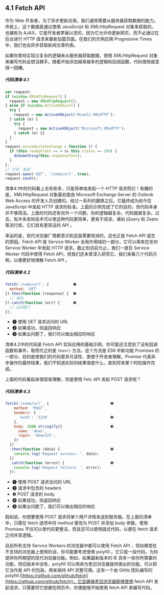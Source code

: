## 4.1 Fetch API

作为 Web 开发者，为了异步更新应用，我们通常需要从服务器获取数据的能力。传统上，这个数据是通过使用 JavaScript 和 XMLHttpRequest 对象来获取的。也被称为 AJAX，它是开发者梦寐以求的，因为它允许你更新网页，而不必通过在后台进行 HTTP 请求来重新加载页面。在我们的示例应用 Progressive Times 中，我们也会异步获取新闻文章列表。

如果你曾经实现过复杂的逻辑来从服务器获取数据，使用 XMLHttpRequest 对象来编写代码会想当棘手。随着开始添加越来越多的逻辑和回调函数，代码很快就变得一团糟。

##### 代码清单 4.1

```javascript
var request;
if (window.XMLHttpRequest) {
  request = new XMLHttpRequest();
} else if (window.ActiveXObject) {
  try {
    request = new ActiveXObject('Msxml2.XMLHTTP');
  } catch (e) {
    try {
      request = new ActiveXObject('Microsoft.XMLHTTP');
    } catch (e) {}
  }
}
request.onreadystatechange = function () {
  if (this.readyState == 4 && this.status == 200) {
    doSomething(this.responseText);
  }
};
// 打开，发送
request.open('GET', '/some/url', true);
request.send();
```

清单4.1中的代码看上去有些多，只是简单地发起一个 HTTP 请求而已！有趣的是，XMLHttpRequest 对象最初是由 Microsoft Exchange Server 的 Outlook Web Access 的开发人员创建的。经过一系列的置换之后，它最终成为如今在 JavaScript 中发起 HTTP 请求的标准。上面的示例完成了它的目的，但代码本身并不够简洁。上面的代码还有另外一个问题，你的逻辑越复杂，代码就越复杂。过去，有许多库和技术可以使这种代码更简单，更易于阅读，诸如 jQuery 和 Zepto 等流行库，它们具有更简洁的 API 。

幸运的是，现代浏览器厂商都意识到这是需要改进的，这也正是 Fetch API 诞生的原因。Fetch API 是 Service Worker 全局作用域的一部分，它可以用来在任何 Service Worker 中发起 HTTP 请求。截止到目前为止，我们一直在 Service Worker 代码中使用 Fetch API，但我们还未曾深入研究它。我们来看几个代码示例，以便更好地理解 Fetch API 。

##### 代码清单 4.2

```javascript
fetch('/some/url', {           ❶
  method: 'GET'
}).then(function (response) {  ❷
  // 成功
}).catch(function (err) {      ❸
  // 出问题了
});
```

* ❶ 使用 GET 请求访问的 URL
* ❷ 如果成功，则返回响应
* ❸ 如果出问题了，我们可以做出相应的响应

清单4.2中的代码是 Fetch API 实际应用的基础示例。你可能还注意到了没有回调函数和事件，取而代之的是 `then()` 方法。这个方法是 ES6 中新功能 Promises 的一部分，目的是使我们的代码更具可读性、更便于开发者理解。Promise 代表异步操作的最终结果，我们不知道实际的结果值是什么，直到将来某个时刻操作完成。

上面的代码看起来很容易理解，但是使用 Fetc API 发起 POST 请求呢？

##### 代码清单 4.3

```javascript
fetch('/some/url', {                            ❶
    method: 'POST',
    headers: {
      'auth': '1234'                            ❷
    },
    body: JSON.stringify({                      ❸
      name: 'dean',
      login: 'dean123',
    })
  })
  .then(function (data) {                       ❹
    console.log('Request success: ', data);
  })
  .catch(function (error) {                     ❺
    console.log('Request failure: ', error);
  });
```

* ❶ 使用 POST 请求访问的 URL
* ❷ 请求中包含的 headers
* ❸ POST 请求的 body
* ❹ 如果成功，则返回响应
* ❺ 如果出问题了，我们可以做出相应的响应

假如说，你想要使用 POST 请求将某个用户详情发送到服务器。在上面的清单中，只需在 fetch 选项中将 method 更改为 POST 并添加 body 参数。使用 Promises 不仅可以使代码更整洁，而且还可以使用链式代码，以便在 fetch 请求之间共享逻辑。

目前所有支持 Service Workers 的浏览器中都可以使用 Fetch API ，但如果想在不支持的浏览器上使用的话，你可能要考虑使用 polyfill 。它只是一段代码，为你提供你所期望的现代浏览器功能。例如，如果最新版本的 IE 具有一些你所需要的功能，但旧版本中没有，polyfill 可以用来为老旧浏览器提供类似的功能。可以把它当作是 API 的包装，用来保持 API 完整可用。这有一个由 Githb 团队编写的 polyfill ([https://github.com/github/fetch](https://github.com/github/fetch))，它会确保老旧浏览器能够使用 fetch API 发起请求。只需要将它放置在网页中，你便能够开始使用 fetch API 来编写代码。
